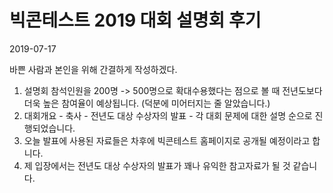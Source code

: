 # 빅콘테스트 2019 대회 설명회 후기

2019-07-17

바쁜 사람과 본인을 위해 간결하게 작성하겠다.

1. 설명회 참석인원을 200명 -> 500명으로 확대수용했다는 점으로 볼 때 전년도보다 더욱 높은 참여율이 예상됩니다.
(덕분에 미어터지는 줄 알았습니다.)
2. 대회개요 - 축사 - 전년도 대상 수상자의 발표 - 각 대회 문제에 대한 설명 순으로 진행되었습니다.
3. 오늘 발표에 사용된 자료들은 차후에 빅콘테스트 홈페이지로 공개될 예정이라고 합니다.
4. 제 입장에서는 전년도 대상 수상자의 발표가 꽤나 유익한 참고자료가 될 것 같습니다.

